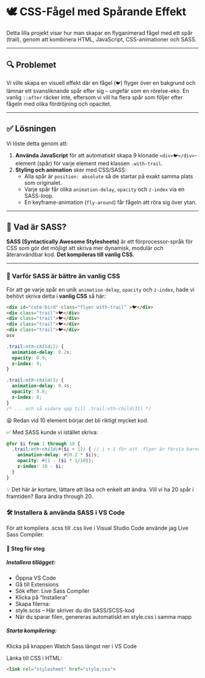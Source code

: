 # 🕊️ CSS-Fågel med Spårande Effekt

Detta lilla projekt visar hur man skapar en flyganimerad fågel med ett spår (trail), genom att kombinera HTML, JavaScript, CSS-animationer och SASS.

---

## 🔍 Problemet

Vi ville skapa en visuell effekt där en fågel (`🐦`) flyger över en bakgrund och lämnar ett svansliknande spår efter sig – ungefär som en rörelse-eko. En vanlig `::after` räcker inte, eftersom vi vill ha flera spår som följer efter fågeln med olika fördröjning och opacitet.

---

## ✅ Lösningen

Vi löste detta genom att:

1. **Använda JavaScript** för att automatiskt skapa 9 klonade `<div>🐦</div>`-element (spår) för varje element med klassen `.with-trail`.
2. **Styling och animation** sker med CSS/SASS:
   - Alla spår är `position: absolute` så de startar på exakt samma plats som originalet.
   - Varje spår får olika `animation-delay`, `opacity` och `z-index` via en SASS-loop.
   - En keyframe-animation (`fly-around`) får fågeln att röra sig över ytan.

---

## 🧠 Vad är SASS?

**SASS (Syntactically Awesome Stylesheets)** är ett förprocessor-språk för CSS som gör det möjligt att skriva mer dynamisk, modulär och återanvändbar kod. **Det kompileras till vanlig CSS.**

---

### 🧵 Varför SASS är bättre än vanlig CSS

För att ge varje spår en unik `animation-delay`, `opacity` och `z-index`, hade vi behövt skriva detta i **vanlig CSS** så här:
```html
<div id="cute-bird" class="flyer with-trail" >🐦</div>
<div class="trail">🐦</div>
<div class="trail">🐦</div>
<div class="trail">🐦</div>
<div class="trail">🐦</div>
osv
```
```css
.trail:nth-child(2) {
  animation-delay: 0.2s;
  opacity: 0.9;
  z-index: 9;
}

.trail:nth-child(3) {
  animation-delay: 0.4s;
  opacity: 0.8;
  z-index: 8;
}
/* ... och så vidare upp till .trail:nth-child(11) */
```

😫 Redan vid 10 element börjar det bli riktigt mycket kod.

✅ Med SASS kunde vi istället skriva:
```scss
@for $i from 1 through 10 {
  .trail:nth-child(#{$i + 1}) { // i + 1 för att .flyer är första barnet
    animation-delay: #{0.2 * $i}s;
    opacity: #{1 - ($i * 1/10)};
    z-index: 10 - $i;
  }
}
```
💡 Det här är kortare, lättare att läsa och enkelt att ändra. Vill vi ha 20 spår i framtiden? Bara ändra through 20.

### 🛠️ Installera & använda SASS i VS Code
För att kompilera .scss till .css live i Visual Studio Code använde jag Live Sass Compiler.

#### 🔽 Steg för steg
##### Installera tillägget:
- Öppna VS Code
- Gå till Extensions
- Sök efter: Live Sass Compiler
- Klicka på “Installera”
- Skapa filerna:
- style.scss – Här skriver du din SASS/SCSS-kod
- När du sparar filen, genereras automatiskt en style.css i samma mapp

##### Starta kompilering:

Klicka på knappen Watch Sass längst ner i VS Code

Länka till CSS i HTML:
```html
<link rel="stylesheet" href="style.css">
```